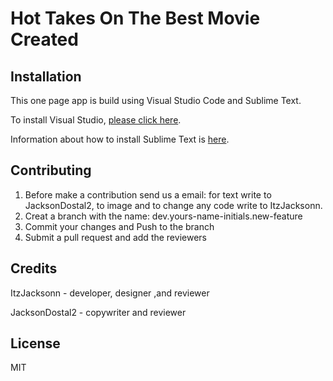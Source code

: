 
# Hot Takes On The Best Movie Created


## Installation
<p>This one page app is build using Visual Studio Code and Sublime Text.</p>
<p>To install Visual Studio, <a href="https://code.visualstudio.com/">please click here</a>.</p>
<p>Information about how to install Sublime Text is  <a href="https://www.sublimetext.com/">here</a>.</p>

## Contributing
1. Before make a contribution send us a email: for text write to JacksonDostal2, to image and to change any code write to ItzJacksonn.
2. Creat a branch with the name: dev.yours-name-initials.new-feature
3. Commit your changes and Push to the branch
4. Submit a pull request and add the reviewers

## Credits
<p>ItzJacksonn - developer, designer ,and reviewer</p>
<p>JacksonDostal2 - copywriter and reviewer</p>

## License
MIT
